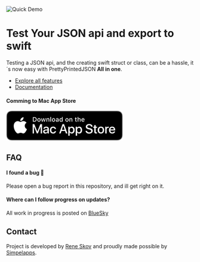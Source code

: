 ![Quick Demo](Assets/ppj.gif)

# Test Your JSON api and export to swift
Testing a JSON api, and the creating swift struct or class, can be a hassle, it´s now easy with PrettyPrintedJSON **All in one**.

- [Explore all features](https://simpelapps.dk/prettyprintedjson.html)
- [Documentation](https://simpelapps.dk/doc/PrettyPrintedJSON/index.html)

#### Comming to Mac App Store

[![Mac App Store](Assets/download_mac_app_store.svg)]()



## FAQ

#### I found a bug 🐛
Please open a bug report in this repository, and ill get right on it.

#### Where can I follow progress on updates?
All work in progress is posted on  [BlueSky](https://bsky.app/profile/skovie.bsky.social)

## Contact
Project is developed by [Rene Skov](https://bsky.app/profile/skovie.bsky.social) and proudly made possible by [Simpelapps](https://simpelapps.dk/prettyprintedjson.html).
